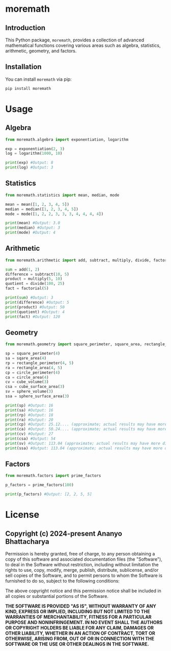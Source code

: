 # moremath

## Introduction

This Python package, `moremath`, provides a collection of advanced mathematical functions covering various areas such as algebra, statistics, arithmetic, geometry, and factors.

## Installation

You can install `moremath` via pip:

```bash
pip install moremath
```

# Usage

## Algebra

```python
from moremath.algebra import exponentiation, logarithm

exp = exponentiation(2, 3)
log = logarithm(1000, 10)

print(exp) #Output: 8
print(log) #Output: 3
```

## Statistics

```python
from moremath.statistics import mean, median, mode

mean = mean([1, 2, 3, 4, 5])
median = median([1, 2, 3, 4, 5])
mode = mode([1, 2, 2, 3, 3, 3, 4, 4, 4, 4])

print(mean) #Output: 3.0
print(median) #Output: 3
print(mode) #Output: 4
```

## Arithmetic

```python
from moremath.arithmetic import add, subtract, multiply, divide, factorial

sum = add(1, 2)
difference = subtract(10, 5)
product = multiply(5, 10)
quotient = divide(100, 25)
fact = factorial(5)

print(sum) #Output: 3
print(difference) #Output: 5
print(product) #Output: 50
print(quotient) #Output: 4
print(fact) #Output: 120
```

## Geometry

```python
from moremath.geometry import square_perimeter, square_area, rectangle_perimeter, rectangle_area, circle_perimeter, circle_area, cube_volume, cube_surface_area, sphere_volume, sphere_surface_area

sp = square_perimeter(4)
sa = sqare_area(4)
rp = rectangle_perimeter(4, 5)
ra = rectangle_area(4, 5)
cp = circle_perimeter(4)
ca = circle_area(4)
cv = cube_volume(3)
csa = cube_surface_area(3)
sv = sphere_volume(3)
ssa = sphere_surface_area(3)

print(sp) #Output: 16
print(sa) #Output: 16
print(rp) #Output: 18
print(ra) #Output: 20
print(cp) #Output: 25.12.... (approximate; actual results may have more digits)
print(ca) #Output: 50.24.... (approximate; actual results may have more digits)
print(cv) #Output: 27
print(csa) #Output: 54
print(sv) #Output: 113.04 (approximate; actual results may have more digits)
print(ssa) #Output: 113.04 (approximate; actual results may have more digits)
```

## Factors

```python
from moremath.factors import prime_factors

p_factors = prime_factors(100)

print(p_factors) #Output: [2, 2, 5, 5]
```

# License

## Copyright (c) 2024-present Ananyo Bhattacharya

Permission is hereby granted, free of charge, to any person obtaining a copy
of this software and associated documentation files (the "Software"), to deal
in the Software without restriction, including without limitation the rights
to use, copy, modify, merge, publish, distribute, sublicense, and/or sell
copies of the Software, and to permit persons to whom the Software is
furnished to do so, subject to the following conditions:

The above copyright notice and this permission notice shall be included in all
copies or substantial portions of the Software.

**THE SOFTWARE IS PROVIDED "AS IS", WITHOUT WARRANTY OF ANY KIND, EXPRESS OR
IMPLIED, INCLUDING BUT NOT LIMITED TO THE WARRANTIES OF MERCHANTABILITY,
FITNESS FOR A PARTICULAR PURPOSE AND NONINFRINGEMENT. IN NO EVENT SHALL THE
AUTHORS OR COPYRIGHT HOLDERS BE LIABLE FOR ANY CLAIM, DAMAGES OR OTHER
LIABILITY, WHETHER IN AN ACTION OF CONTRACT, TORT OR OTHERWISE, ARISING FROM,
OUT OF OR IN CONNECTION WITH THE SOFTWARE OR THE USE OR OTHER DEALINGS IN THE
SOFTWARE.**
